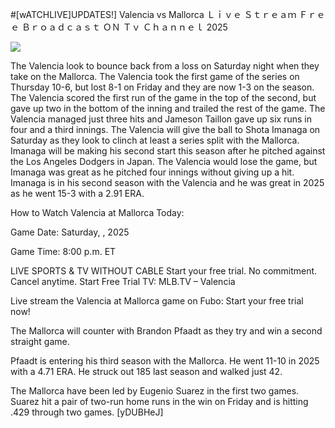 #[wATCHLIVE]UPDATES!] Valencia vs Mallorca Ｌｉｖｅ Ｓｔｒｅａｍ Ｆｒｅｅ Ｂｒｏａｄｃａｓｔ ＯＮ Ｔｖ Ｃｈａｎｎｅｌ  2025  
  
  
[![](https://i.imgur.com/qSNzIqt.png)](https://movie.rssnews.media/eAMIgIwlc.php)  
  
The Valencia look to bounce back from a loss on Saturday night when they take on the Mallorca. The Valencia took the first game of the series on Thursday 10-6, but lost 8-1 on Friday and they are now 1-3 on the season. The Valencia scored the first run of the game in the top of the second, but gave up two in the bottom of the inning and trailed the rest of the game. The Valencia managed just three hits and Jameson Taillon gave up six runs in four and a third innings. The Valencia will give the ball to Shota Imanaga on Saturday as they look to clinch at least a series split with the Mallorca. Imanaga will be making his second start this season after he pitched against the Los Angeles Dodgers in Japan. The Valencia would lose the game, but Imanaga was great as he pitched four innings without giving up a hit. Imanaga is in his second season with the Valencia and he was great in 2025 as he went 15-3 with a 2.91 ERA.

How to Watch Valencia at Mallorca Today:

Game Date: Saturday, , 2025

Game Time: 8:00 p.m. ET

LIVE SPORTS & TV WITHOUT CABLE
Start your free trial. No commitment. Cancel anytime.
Start Free Trial
TV: MLB.TV – Valencia

Live stream the Valencia at Mallorca game on Fubo: Start your free trial now!

The Mallorca will counter with Brandon Pfaadt as they try and win a second straight game.

Pfaadt is entering his third season with the Mallorca. He went 11-10 in 2025 with a 4.71 ERA. He struck out 185 last season and walked just 42.

The Mallorca have been led by Eugenio Suarez in the first two games. Suarez hit a pair of two-run home runs in the win on Friday and is hitting .429 through two games. [yDUBHeJ]